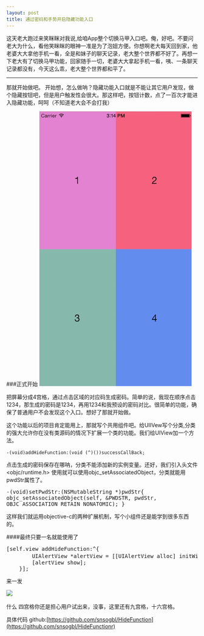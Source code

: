 ```yaml
---
layout: post
title: 通过密码和手势开启隐藏功能入口
--- 
```


这天老大跑过来笑眯眯对我说,给咱App整个切换马甲入口吧。俺，好吧。不要问老大为什么，看他笑眯眯的眼神一准是为了泡妞方便。你想啊老大每天回到家，他老婆大大拿他手机一看，全是和妹子的聊天记录，老大整个世界都不好了。再想一下老大有了切换马甲功能，回家随手一切，老婆大大拿起手机一看，咦、一条聊天记录都没有，今天这么乖，老大整个世界都和平了。

---

那就开始做吧。
开始想，怎么做呐？隐藏功能入口就是不能让其它用户发现，做个隐藏按钮吧，但是用户触发性会很大。那这样吧，按钮计数，点了一百次才能进入隐藏功能，呵呵（不知道老大会不会打我）


###正式开始
![](/images/416img.png)

把屏幕分成4宫格，通过点击区域的对应码生成密码。简单的说，我现在顺序点击1234，那生成的密码是1234，再用1234和我预设的密码对比。很简单的功能，确保了普通用户不会发现这个入口。想好了那就开始做。

这个功能以后的项目肯定能用上，那就写个共用组件吧。给UIIVew写个分类,分类的强大允许你在没有类源码的情况下扩展一个类的功能。我们给UIView加一个方法。

	-(void)addHideFunction:(void (^)())successCallBack;
	
点击生成的密码保存在哪呐，分类不能添加新的实例变量。还好，我们引入头文件<objc/runtime.h> 使用就可以使用objc_setAssociatedObject，分类就能用pwdStr属性了。
	<pre>
	-(void)setPwdStr:(NSMutableString *)pwdStr{
    	objc_setAssociatedObject(self, &PWDSTR, pwdStr, OBJC_ASSOCIATION_RETAIN_NONATOMIC);
}
	</pre>	


这样我们就运用objective-c的两种扩展机制，写个小组件还是能学到很多东西的。

####最终只要一名就能使用了
<pre>
[self.view addHideFunction:^{
        UIAlertView *alertView = [[UIAlertView alloc] initWithTitle:@"提示" message:@"开启隐藏功能" delegate:nil cancelButtonTitle:@"取消" otherButtonTitles:@"确定", nil];
        [alertView show];
    }];
</pre>

来一发

![](https://farm8.staticflickr.com/7692/16947384877_a225c28c9d_o_d.gif)

什么 四宫格你还是担心用户试出来，没事，这里还有九宫格，十六宫格。

具体代码 github:[https://github.com/snsogbl/HideFunction](https://github.com/snsogbl/HideFunctionr)

